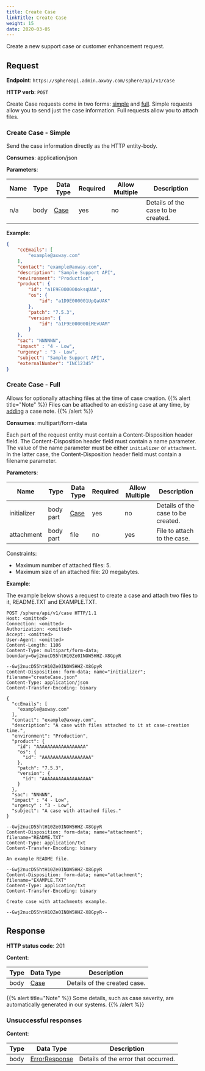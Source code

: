```yaml
---
title: Create Case
linkTitle: Create Case
weight: 15
date: 2020-03-05
---
```


Create a new support case or customer enhancement request.

## Request

**Endpoint**: `https://sphereapi.admin.axway.com/sphere/api/v1/case`

**HTTP verb**: `POST`

Create Case requests come in two forms: [simple](#create-case-simple) and [full](#create-case-full).
Simple requests allow you to send just the case information. Full requests allow you to attach files.

### Create Case - Simple

Send the case information directly as the HTTP entity-body.

**Consumes**: application/json

**Parameters**:

| Name | Type | Data Type                                  | Required | Allow Multiple | Description |
|------|------|--------------------------------------------|----------|----------------|-------------|
| n/a  | body | [Case](/docs/shared_services/supportapi/formats/create_case_req/#case) |      yes |             no | Details of the case to be created. |

**Example**:

```json
{
    "ccEmails": [
        "example@axway.com"
    ],
    "contact": "example@axway.com",
    "description": "Sample Support API",
    "environment": "Production",
    "product": {
        "id": "a1E9E000000oksqUAA",
        "os": {
            "id": "a1D9E000001UpQaUAK"
        },
        "patch": "7.5.3",
        "version": {
            "id": "a1F9E000000iMEvUAM"
        }
    },
    "sac": "NNNNNN",
    "impact" : "4 - Low",
    "urgency" : "3 - Low",
    "subject": "Sample Support API",
    "externalNumber": "INC12345"
}
```

### Create Case - Full

Allows for optionally attaching files at the time of case creation.
{{% alert title="Note" %}}
Files can be attached to an existing case at any time, by [adding](/docs/shared_services/supportapi/methods/add_note/#add-note-full) a case note.
{{% /alert %}}

**Consumes**: multipart/form-data

Each part of the request entity must contain a Content-Disposition header field. The Content-Disposition header field must contain a name parameter. The value of the name parameter must be either `initializer` or `attachment`. In the latter case, the Content-Disposition header field must contain a filename parameter.

**Parameters**:

| Name        | Type      | Data Type                                  | Required | Allow Multiple | Description |
|-------------|-----------|--------------------------------------------|----------|----------------|-------------|
| initializer | body part | [Case](/docs/shared_services/supportapi/formats/create_case_req/#case) |      yes |             no | Details of the case to be created. |
| attachment  | body part | file                                       |       no |            yes | File to attach to the case. |

Constraints:

* Maximum number of attached files: 5.
* Maximum size of an attached file: 20 megabytes.

**Example**:

The example below shows a request to create a case and attach two files to it, README.TXT and EXAMPLE.TXT.

```
POST /sphere/api/v1/case HTTP/1.1
Host: <omitted>
Connection: <omitted>
Authorization: <omitted>
Accept: <omitted>
User-Agent: <omitted>
Content-Length: 1106
Content-Type: multipart/form-data; boundary=Gwj2nucD55htH10Ze0INOW5HHZ-X8GpyR

--Gwj2nucD55htH10Ze0INOW5HHZ-X8GpyR
Content-Disposition: form-data; name="initializer"; filename="createCase.json"
Content-Type: application/json
Content-Transfer-Encoding: binary

{
  "ccEmails": [
    "example@axway.com"
  ],
  "contact": "example@axway.com",
  "description": "A case with files attached to it at case-creation time.",
  "environment": "Production",
  "product": {
    "id": "AAAAAAAAAAAAAAAAAA"
    "os": {
      "id": "AAAAAAAAAAAAAAAAAA"
    },
    "patch": "7.5.3",
    "version": {
      "id": "AAAAAAAAAAAAAAAAAA"
    }
  },
  "sac": "NNNNN",
  "impact" : "4 - Low",
  "urgency" : "3 - Low",
  "subject": "A case with attached files."
}

--Gwj2nucD55htH10Ze0INOW5HHZ-X8GpyR
Content-Disposition: form-data; name="attachment"; filename="README.TXT"
Content-Type: application/txt
Content-Transfer-Encoding: binary

An example README file.

--Gwj2nucD55htH10Ze0INOW5HHZ-X8GpyR
Content-Disposition: form-data; name="attachment"; filename="EXAMPLE.TXT"
Content-Type: application/txt
Content-Transfer-Encoding: binary

Create case with attachments example.

--Gwj2nucD55htH10Ze0INOW5HHZ-X8GpyR--
```

## Response

**HTTP status code**: 201

**Content**:

| Type | Data Type                                  | Description |
|------|--------------------------------------------|-------------|
| body | [Case](/docs/shared_services/supportapi/formats/create_case_res/#case) | Details of the created case. |

{{% alert title="Note" %}}
Some details, such as case severity, are automatically generated in our systems.
{{% /alert %}}

### Unsuccessful responses

**Content**:

| Type | Data Type                                     | Description |
|------|-----------------------------------------------|-------------|
| body | [ErrorResponse](/docs/shared_services/supportapi/formats/error_response) | Details of the error that occurred. |
